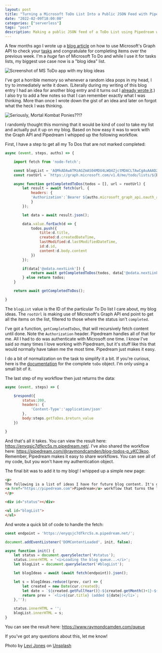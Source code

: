 ```yaml
---
layout: post
title: "Turning a Microsoft ToDo List Into a Public JSON Feed with Pipedream"
date: "2022-02-09T18:00:00"
categories: ["serverless"]
tags: "post"
description: Making a public JSON feed of a ToDo List using Pipedream workflows.
---
```


A few months ago I wrote up a [blog article](https://www.raymondcamden.com/2021/11/13/congratulating-yourself-with-pipedream-and-microsoft-to-do) on how to use Microsoft's Graph API to check your [tasks](https://todo.microsoft.com/tasks/) and congratulate for completing items over the previous week. I'm a *huge* fan of Microsoft To Do and while I use it for tasks lists, my biggest use case now is a "blog idea" list.

<p>
<img src="https://static.raymondcamden.com/images/2022/02/todo1.jpg" alt="Screenshot of MS ToDo app with my blog ideas" class="lazyload imgborder imgcenter">
</p>

I've got a horrible memory so whenever a random idea pops in my head, I try to immediately write it down. (Literally during my writing of this blog entry I had an idea for another blog entry and it turns out I [already wrote it](https://www.raymondcamden.com/2021/09/24/creating-a-manual-related-posts-feature-in-eleventy).) I also try to add a few notes so that I can remember exactly what I was thinking. More than once I wrote down the gist of an idea and later on forgot what the heck I was thinking.

<p>
<img src="https://static.raymondcamden.com/images/2022/02/todo2.jpg" alt="Seriously, Mortal Kombat Ponies??!?" class="lazyload imgborder imgcenter">
</p>

I randomly thought this morning that it would be kind of cool to take my list and actually put it up on my blog. Based on how easy it was to work with the Graph API and Pipedream I whipped up the following workflow.

First, I have a step to get all my To Dos that are not marked completed:

```js
async (event, steps, auths) => {

	import fetch from 'node-fetch';

	const blogList = 'AQMkADAwATMzAGZmAS04MDU4LWQ4ZjctMDACLTAwCgAuAAAD2b-xt4VpMU28CRdh70oBigEAzwpFFkTJnUqSIr7l4olnFgACofznJAAAAA==';
	const rootUrl = `https://graph.microsoft.com/v1.0/me/todo/lists/${blogList}/tasks?$filter=status ne 'completed'`;

	async function getCompletedToDos(todos = [], url = rootUrl) {
		let result = await fetch(url, {
			headers: {
			'Authorization':`Bearer ${auths.microsoft_graph_api.oauth_access_token}`
			}
		});

		let data = await result.json();

		data.value.forEach(d => {
			todos.push({
				title:d.title,
				created:d.createdDateTime,
				lastModified:d.lastModifiedDateTime, 
				id:d.id,
				content:d.body.content
			})
		});

		if(data['@odata.nextLink']) {
			return await getCompletedToDos(todos, data['@odata.nextLink']);
		} else return todos;
	}

	return await getCompletedToDos();

}
```

The `blogList` value is the ID of the particular To Do list I care about, my blog ideas. The `rootUrl` is making use of Microsoft's Graph API end point to get all the items on the list, filtered to those where the status isn't `completed`. 

I've got a function, `getCompletedToDos`, that will recursively fetch content until done. Note the `Authorization` header. Pipedream handles all of that for me. All I had to do was authenticate with Microsoft one time. I know I've said *so* many times I love working with Pipedream, but it's stuff like this that would normally have taken me the most time. Pipedream just makes it easy. 

I do a bit of normalization on the task to simplify it a bit. If you're curious, here is the [documentation](https://docs.microsoft.com/en-us/graph/api/resources/todotask?view=graph-rest-1.0) for the complete `toDo` object. I'm only using a small bit of it. 

The last step of my workflow then just returns the data:

```js
async (event, steps) => {

	$respond({
		status:200,
		headers: {
			'Content-Type':'application/json'
		},
		body:steps.getToDos.$return_value
	})

}
```

And that's all it takes. You can view the result here: <https://enyqsjc7dfkrc5s.m.pipedream.net/>. I've also shared the workflow here: <https://pipedream.com/@raymondcamden/blog-todos-p_yKC3koo>. Remember, Pipedream makes it easy to share workflows. You can see all of my code, but you won't have my authentication object. 

The final bit was to add it to my blog! I whipped up a simple new page:

```html
<p>
The following is a list of ideas I have for future blog content. It's driven by <a href="https://todo.microsoft.com/tasks/">Microsoft To-Do</a> and a 
<a href="https://pipedream.com">Pipedream</a> workflow that turns the list into a public JSON endpoint. 
</p>

<div id="status"></div>

<ul id="blogList">
</ul>
```

And wrote a quick bit of code to handle the fetch:

```js
const endpoint = 'https://enyqsjc7dfkrc5s.m.pipedream.net/';

document.addEventListener('DOMContentLoaded', init, false);

async function init() {
	let status = document.querySelector('#status');
	status.innerHTML = '<i>Loading the blog queue...</i>';
	let blogList = document.querySelector('#blogList');

	let blogIdeas = await (await fetch(endpoint)).json();

	let s = blogIdeas.reduce((prev, cur) => {
		let created = new Date(cur.created);
		let date = `${created.getFullYear()}-${created.getMonth()+1}-${created.getDate()}`;
		return prev + `<li>${cur.title} (added ${date})</li>`;
	},'');

	status.innerHTML = '';
	blogList.innerHTML = s;
}
```

You can see the result here: <https://www.raymondcamden.com/queue>

If you've got any questions about this, let me know!

Photo by <a href="https://unsplash.com/@levidjones?utm_source=unsplash&utm_medium=referral&utm_content=creditCopyText">Levi Jones</a> on <a href="https://unsplash.com/s/photos/queue?utm_source=unsplash&utm_medium=referral&utm_content=creditCopyText">Unsplash</a>
  